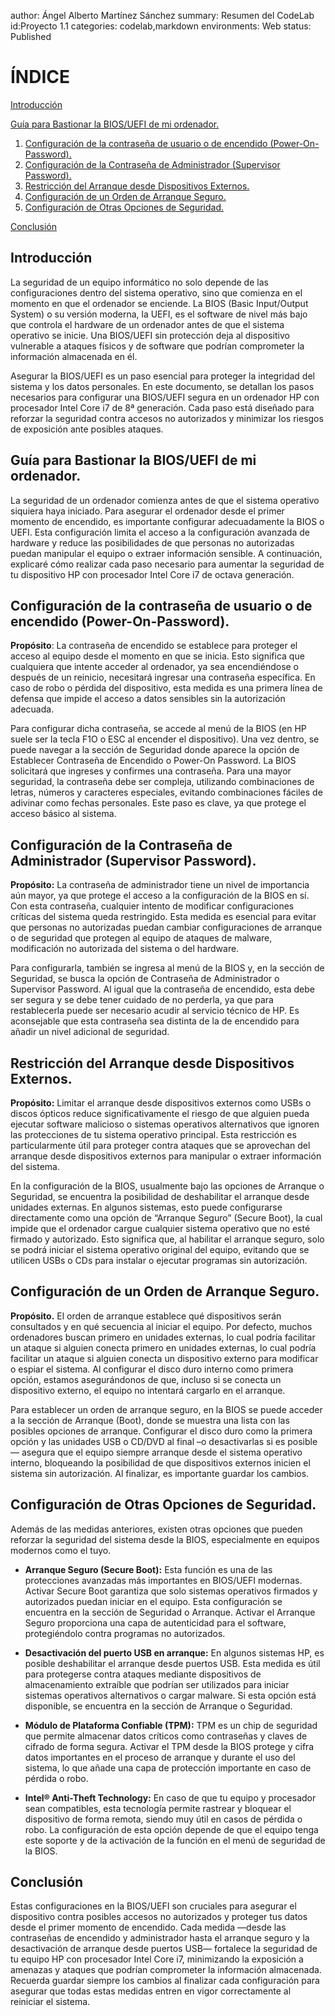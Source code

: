 author: Ángel Alberto Martínez Sánchez
summary: Resumen del CodeLab
id:Proyecto 1.1
categories: codelab,markdown
environments: Web
status: Published


# ÍNDICE

[Introducción](#Introducción)

[Guía para Bastionar la BIOS/UEFI de mi ordenador.](#guía-para-bastionar-la-biosuefi-de-mi-ordenador)
1. [Configuración de la contraseña de usuario o de encendido (Power-On-Password).](#configuración-de-la-contraseña-de-usuario-o-de-encendido-power-on-password)
2. [Configuración de la Contraseña de Administrador (Supervisor Password).](#configuración-de-la-contraseña-de-administrador-supervisor-password)
3. [Restricción del Arranque desde Dispositivos Externos.](#restricción-del-arranque-desde-dispositivos-externos)	
4. [Configuración de un Orden de Arranque Seguro.](#configuración-de-un-orden-de-arranque-seguro)	
5. [Configuración de Otras Opciones de Seguridad.](#configuración-de-otras-opciones-de-seguridad)

[Conclusión](#conclusión)


## Introducción
La seguridad de un equipo informático no solo depende de las configuraciones dentro del sistema operativo, sino que comienza en el momento en que el ordenador se enciende. La BIOS (Basic Input/Output System) o su versión moderna, la UEFI, es el software de nivel más bajo que controla el hardware de un ordenador antes de que el sistema operativo se inicie. Una BIOS/UEFI sin protección deja al dispositivo vulnerable a ataques físicos y de software que podrían comprometer la información almacenada en él.

Asegurar la BIOS/UEFI es un paso esencial para proteger la integridad del sistema y los datos personales. En este documento, se detallan los pasos necesarios para configurar una BIOS/UEFI segura en un ordenador HP con procesador Intel Core i7 de 8ª generación. Cada paso está diseñado para reforzar la seguridad contra accesos no autorizados y minimizar los riesgos de exposición ante posibles ataques.


## Guía para Bastionar la BIOS/UEFI de mi ordenador.

La seguridad de un ordenador comienza antes de que el sistema operativo siquiera haya iniciado. Para asegurar el ordenador desde el primer momento de encendido, es importante configurar adecuadamente la BIOS o UEFI. Esta configuración limita el acceso a la configuración avanzada de hardware y reduce las posibilidades de que personas no autorizadas puedan manipular el equipo o extraer información sensible. A continuación, explicaré cómo realizar cada paso necesario para aumentar la seguridad de tu dispositivo HP con procesador Intel Core i7 de octava generación.

## Configuración de la contraseña de usuario o de encendido (Power-On-Password).

**Propósito**: La contraseña de encendido se establece para proteger el acceso al equipo desde el momento en que se inicia. Esto significa que cualquiera que intente acceder al ordenador, ya sea encendiéndose o después de un reinicio, necesitará ingresar una contraseña específica. En caso de robo o pérdida del dispositivo, esta medida es una primera línea de defensa que impide el acceso a datos sensibles sin la autorización adecuada.

Para configurar dicha contraseña, se accede al menú de la BIOS (en HP suele ser la tecla F1O o ESC al encender el dispositivo). Una vez dentro, se puede navegar a la sección de Seguridad donde aparece la opción de Establecer Contraseña de Encendido o Power-On Password. La BIOS solicitará que ingreses y confirmes una contraseña. Para una mayor seguridad, la contraseña debe ser compleja, utilizando combinaciones de letras, números y caracteres especiales, evitando combinaciones fáciles de adivinar como fechas personales. Este paso es clave, ya que protege el acceso básico al sistema.


## Configuración de la Contraseña de Administrador (Supervisor Password).

**Propósito:** La contraseña de administrador tiene un nivel de importancia aún mayor, ya que protege el acceso a la configuración de la BIOS en sí. Con esta contraseña, cualquier intento de modificar configuraciones críticas del sistema queda restringido. Esta medida es esencial para evitar que personas no autorizadas puedan cambiar configuraciones de arranque o de seguridad que protegen al equipo de ataques de malware, modificación no autorizada del sistema o del hardware.



Para configurarla, también se ingresa al menú de la BIOS y, en la sección de Seguridad, se busca la opción de Contraseña de Administrador o Supervisor Password. Al igual que la contraseña de encendido, esta debe ser segura y se debe tener cuidado de no perderla, ya que para restablecerla puede ser necesario acudir al servicio técnico de HP. Es aconsejable que esta contraseña sea distinta de la de encendido para añadir un nivel adicional de seguridad.


## Restricción del Arranque desde Dispositivos Externos.

**Propósito:** Limitar el arranque desde dispositivos externos como USBs o discos ópticos reduce significativamente el riesgo de que alguien pueda ejecutar software malicioso o sistemas operativos alternativos que ignoren las protecciones de tu sistema operativo principal. Esta restricción es particularmente útil para proteger contra ataques que se aprovechan del arranque desde dispositivos externos para manipular o extraer información del sistema.

En la configuración de la BIOS, usualmente bajo las opciones de Arranque o Seguridad, se encuentra la posibilidad de deshabilitar el arranque desde unidades externas. En algunos sistemas, esto puede configurarse directamente como una opción de “Arranque Seguro” (Secure Boot), la cual impide que el ordenador cargue cualquier sistema operativo que no esté firmado y autorizado. Esto significa que, al habilitar el arranque seguro, solo se podrá iniciar el sistema operativo original del equipo, evitando que se utilicen USBs o CDs para instalar o ejecutar programas sin autorización.


## Configuración de un Orden de Arranque Seguro.

**Propósito.** El orden de arranque establece qué dispositivos serán consultados y en qué secuencia al iniciar el equipo. Por defecto, muchos ordenadores buscan primero en unidades externas, lo cual podría facilitar un ataque si alguien conecta primero en unidades externas, lo cual podría facilitar un ataque si alguien conecta un dispositivo externo para modificar o espiar el sistema. Al configurar el disco duro interno como primera opción, estamos asegurándonos de que, incluso si se conecta un dispositivo externo, el equipo no intentará cargarlo en el arranque.

Para establecer un orden de arranque seguro, en la BIOS se puede acceder a la sección de Arranque (Boot), donde se muestra una lista con las posibles opciones de arranque. Configurar el disco duro como la primera opción y las unidades USB o CD/DVD al final –o desactivarlas si es posible— asegura que el equipo siempre arranque desde el sistema operativo interno, bloqueando la posibilidad de que dispositivos externos inicien el sistema sin autorización. Al finalizar, es importante guardar los cambios.


## Configuración de Otras Opciones de Seguridad.

Además de las medidas anteriores, existen otras opciones que pueden reforzar la seguridad del sistema desde la BIOS, especialmente en equipos modernos como el tuyo.
- **Arranque Seguro (Secure Boot):** Esta función es una de las protecciones avanzadas más importantes en BIOS/UEFI modernas. Activar Secure Boot garantiza que solo sistemas operativos firmados y autorizados puedan iniciar en el equipo. Esta configuración se encuentra en la sección de Seguridad o Arranque. Activar el Arranque Seguro proporciona una capa de autenticidad para el software, protegiéndolo contra programas no autorizados.


- **Desactivación del puerto USB en arranque:** En algunos sistemas HP, es posible deshabilitar el arranque desde puertos USB. Esta medida es útil para protegerse contra ataques mediante dispositivos de almacenamiento extraíble que podrían ser utilizados para iniciar sistemas operativos alternativos o cargar malware. Si esta opción está disponible, se encuentra en la sección de Arranque o Seguridad.


- **Módulo de Plataforma Confiable (TPM):** TPM es un chip de seguridad que permite almacenar datos críticos como contraseñas y claves de cifrado de forma segura. Activar el TPM desde la BIOS protege y cifra datos importantes en el proceso de arranque y durante el uso del sistema, lo que añade una capa de protección importante en caso de pérdida o robo.


- **Intel® Anti-Theft Technology:** En caso de que tu equipo y procesador sean compatibles, esta tecnología permite rastrear y bloquear el dispositivo de forma remota, siendo muy útil en casos de pérdida o robo. La configuración de esta opción depende de que el equipo tenga este soporte y de la activación de la función en el menú de seguridad de la BIOS.

## Conclusión

Estas configuraciones en la BIOS/UEFI son cruciales para asegurar el dispositivo contra posibles accesos no autorizados y proteger tus datos desde el primer momento de encendido. Cada medida —desde las contraseñas de encendido y administrador hasta el arranque seguro y la desactivación de arranque desde puertos USB— fortalece la seguridad de tu equipo HP con procesador Intel Core i7, minimizando la exposición a amenazas y ataques que podrían comprometer la información almacenada.
Recuerda guardar siempre los cambios al finalizar cada configuración para asegurar que todas estas medidas entren en vigor correctamente al reiniciar el sistema.
